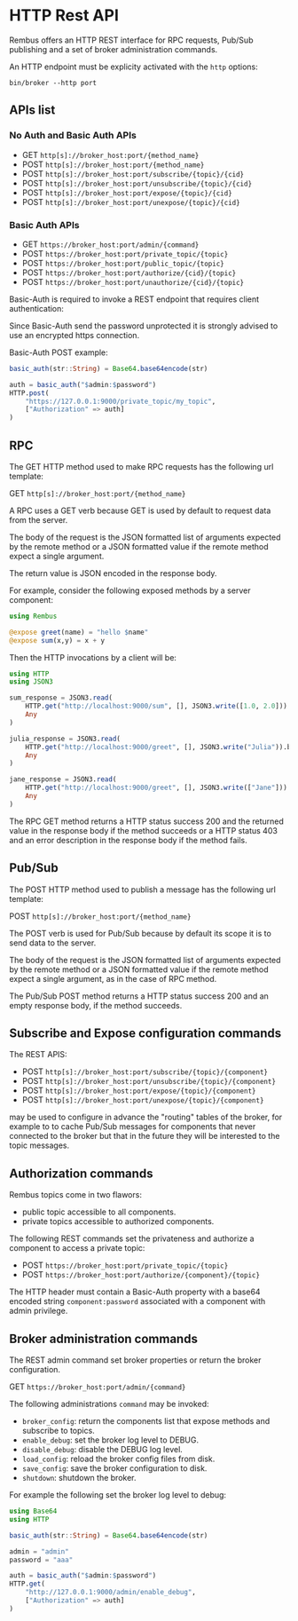 # HTTP Rest API

Rembus offers an HTTP REST interface for RPC requests, Pub/Sub publishing and a set of
broker administration commands.

An HTTP endpoint must be explicity activated with the `http` options:

```shell
bin/broker --http port
```

## APIs list

### No Auth and Basic Auth APIs

- GET   `http[s]://broker_host:port/{method_name}`
- POST  `http[s]://broker_host:port/{method_name}`
- POST  `http[s]://broker_host:port/subscribe/{topic}/{cid}`
- POST  `http[s]://broker_host:port/unsubscribe/{topic}/{cid}`
- POST  `http[s]://broker_host:port/expose/{topic}/{cid}`
- POST  `http[s]://broker_host:port/unexpose/{topic}/{cid}`

### Basic Auth APIs

- GET   `https://broker_host:port/admin/{command}`
- POST  `https://broker_host:port/private_topic/{topic}`
- POST  `https://broker_host:port/public_topic/{topic}`
- POST  `https://broker_host:port/authorize/{cid}/{topic}`
- POST  `https://broker_host:port/unauthorize/{cid}/{topic}`

Basic-Auth is required to invoke a REST endpoint that requires client authentication:

Since Basic-Auth send the password unprotected it is strongly advised to use an encrypted https
connection.

Basic-Auth POST example:

```julia
basic_auth(str::String) = Base64.base64encode(str)

auth = basic_auth("$admin:$password")
HTTP.post(
    "https://127.0.0.1:9000/private_topic/my_topic",
    ["Authorization" => auth]
)
```

## RPC

The GET HTTP method used to make RPC requests has the following url template:

GET `http[s]://broker_host:port/{method_name}`

A RPC uses a GET verb because GET is used by default to request data
from the server.

The body of the request is the JSON formatted list of arguments expected by the remote method or a JSON formatted value if the remote method expect a single argument.

The return value is JSON encoded in the response body.

For example, consider the following exposed methods by a server component:

```julia
using Rembus

@expose greet(name) = "hello $name"
@expose sum(x,y) = x + y
```

Then the HTTP invocations by a client will be:

```julia
using HTTP
using JSON3

sum_response = JSON3.read(
    HTTP.get("http://localhost:9000/sum", [], JSON3.write([1.0, 2.0])).body,
    Any
)

julia_response = JSON3.read(
    HTTP.get("http://localhost:9000/greet", [], JSON3.write("Julia")).body,
    Any
)

jane_response = JSON3.read(
    HTTP.get("http://localhost:9000/greet", [], JSON3.write(["Jane"])).body,
    Any
)
```

The RPC GET method returns a HTTP status success 200 and the returned value in the response body if the method succeeds or a HTTP status 403 and an error description in the response body if the method fails.

## Pub/Sub

The POST HTTP method used to publish a message has the following url template:

POST `http[s]://broker_host:port/{method_name}`

The POST verb is used for Pub/Sub because by default its scope it is to send data
to the server.

The body of the request is the JSON formatted list of arguments expected by the remote method or a JSON formatted value if the remote method expect a single argument, as in the case of RPC
method.

The Pub/Sub POST method returns a HTTP status success 200 and an empty response body, if the method succeeds.

## Subscribe and Expose configuration commands

The REST APIS:

- POST  `http[s]://broker_host:port/subscribe/{topic}/{component}`
- POST  `http[s]://broker_host:port/unsubscribe/{topic}/{component}`
- POST  `http[s]://broker_host:port/expose/{topic}/{component}`
- POST  `http[s]://broker_host:port/unexpose/{topic}/{component}`

may be used to configure in advance the "routing" tables of the broker, for example to
to cache Pub/Sub messages for components that never connected to the broker but that in
the future they will be interested to the topic messages.

## Authorization commands

Rembus topics come in two flawors:

- public topic accessible to all components.
- private topics accessible to authorized components.

The following REST commands set the privateness and authorize a component to access a private topic:

- POST `https://broker_host:port/private_topic/{topic}`
- POST `https://broker_host:port/authorize/{component}/{topic}`

The HTTP header must contain a Basic-Auth property with a base64 encoded string `component:password` associated with a component with admin privilege.

## Broker administration commands

The REST admin command set broker properties or return the broker configuration.

GET `https://broker_host:port/admin/{command}`

The following administrations `command` may be invoked:

- `broker_config`: return the components list that expose methods and subscribe to topics.
- `enable_debug`: set the broker log level to DEBUG.
- `disable_debug`: disable the DEBUG log level.
- `load_config`: reload the broker config files from disk.
- `save_config`: save the broker configuration to disk.
- `shutdown`: shutdown the broker.

For example the following set the broker log level to debug:

```julia
using Base64
using HTTP

basic_auth(str::String) = Base64.base64encode(str)

admin = "admin"
password = "aaa"

auth = basic_auth("$admin:$password")
HTTP.get(
    "http://127.0.0.1:9000/admin/enable_debug",
    ["Authorization" => auth]
)
```
